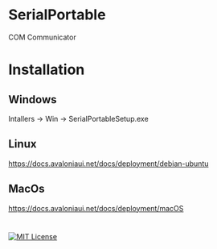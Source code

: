 # SerialPortable
COM Communicator

# Installation
## Windows
Intallers -> Win -> SerialPortableSetup.exe
## Linux
https://docs.avaloniaui.net/docs/deployment/debian-ubuntu
## MacOs
https://docs.avaloniaui.net/docs/deployment/macOS

#

[![MIT License](https://img.shields.io/badge/License-MIT-green.svg)](https://choosealicense.com/licenses/mit/)